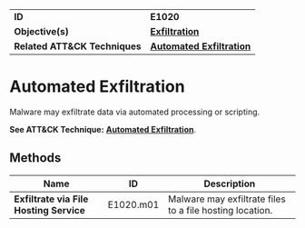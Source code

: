 
<table>
<tr>
<td><b>ID</b></td>
<td><b>E1020</b></td>
</tr>
<tr>
<td><b>Objective(s)</b></td>
<td><b><a href="../exfiltration">Exfiltration</a></b></td>
</tr>
<tr>
<td><b>Related ATT&CK Techniques</b></td>
<td><b><a href="https://attack.mitre.org/techniques/T1020/">Automated Exfiltration</a></b></td>
</tr>
</table>


Automated Exfiltration
======================
Malware may exfiltrate data via automated processing or scripting.

**See ATT&CK Technique:** [**Automated Exfiltration**](https://attack.mitre.org/techniques/T1020/).

Methods
-------
|Name|ID|Description|
|---|---|---|
|**Exfiltrate via File Hosting Service**|E1020.m01|Malware may exfiltrate files to a file hosting location.|
